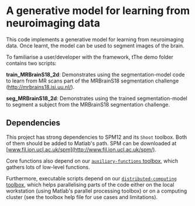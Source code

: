 # A generative model for learning from neuroimaging data

This code implements a generative model for learning from neuroimaging data. Once learnt, the model can be used to segment images of the brain.

To familiarise a user/developer with the framework, tThe demo folder contains two scripts:

**train_MRBrainS18_2d**: Demonstrates using the segmentation-model code to learn from
MR scans part of the MRBrainS18 segmentation challenge (http://mrbrains18.isi.uu.nl/).

**seg_MRBrainS18_2d**: Demonstrates using the trained segmentation-model to segment
a subject from the MRBrainS18 segmentation challenge.


## Dependencies

This project has strong dependencies to SPM12 and its `Shoot` toolbox. Both of them should be added to Matlab's path. SPM can be downloaded at [www.fil.ion.ucl.ac.uk/spm](http://www.fil.ion.ucl.ac.uk/spm/).

Core functions also depend on our [`auxiliary-functions` toolbox](https://github.com/WTCN-computational-anatomy-group/auxiliary-functions), which gathers lots of low-level functions.

Furthermore, executable scripts depend on our [`distributed-computing` toolbox](https://github.com/WTCN-computational-anatomy-group/distributed-computing), which helps parallelising parts of the code either on the local workstation (using Matlab's parallel processing toolbox) or on a computing cluster (see the toolbox help file for use cases and limitations).
